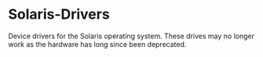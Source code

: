 Solaris-Drivers
===============

Device drivers for the Solaris operating system. These drives may no longer work as the hardware has long since been deprecated.

